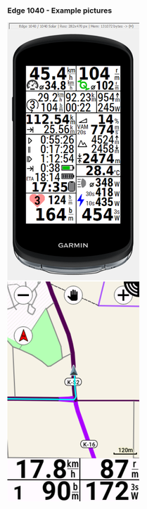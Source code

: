 ### Edge 1040 - Example pictures

<img src="datafield_layouts/ratio/282x470_fullsize_highdensity/Edge1040-Fullsize-14_designer_preview.png" width="300" />

<img src="datafield_layouts/ratio/282x94_singleline_highdensity/device_screenshots/2022-10-28-16-52-55.BMP" width="300" />
